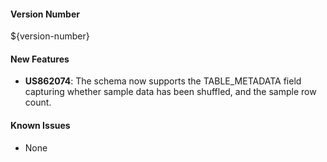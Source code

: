 #### Version Number
${version-number}

#### New Features
- **US862074**: The schema now supports the TABLE_METADATA field capturing whether sample data has been shuffled, and the sample
  row count.

#### Known Issues
- None
